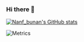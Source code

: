 ### Hi there 👋

[![Nanf_bunan's GitHub stats](https://github-readme-stats.vercel.app/api?username=Wshangji)](https://github.com/anuraghazra/github-readme-stats)

![Metrics](https://metrics.lecoq.io/Wshangji?template=classic&isocalendar=1&isocalendar.duration=half-year&config.timezone=Asia%2FShanghai)
